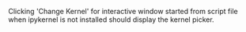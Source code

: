 Clicking 'Change Kernel' for interactive window started from script file when ipykernel is not installed should display the kernel picker.